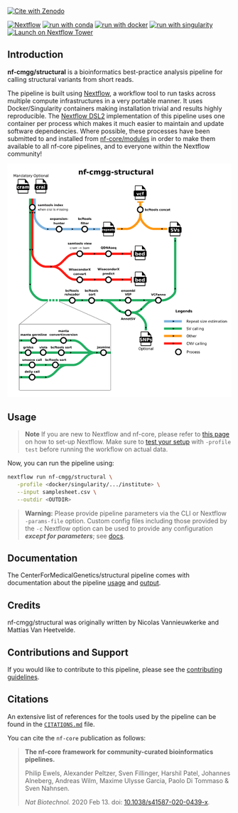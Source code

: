 [![Cite with Zenodo](http://img.shields.io/badge/DOI-10.5281/zenodo.XXXXXXX-1073c8?labelColor=000000)](https://doi.org/10.5281/zenodo.XXXXXXX)

[![Nextflow](https://img.shields.io/badge/nextflow%20DSL2-%E2%89%A523.10.0-23aa62.svg)](https://www.nextflow.io/)
[![run with conda](http://img.shields.io/badge/run%20with-conda-3EB049?labelColor=000000&logo=anaconda)](https://docs.conda.io/en/latest/)
[![run with docker](https://img.shields.io/badge/run%20with-docker-0db7ed?labelColor=000000&logo=docker)](https://www.docker.com/)
[![run with singularity](https://img.shields.io/badge/run%20with-singularity-1d355c.svg?labelColor=000000)](https://sylabs.io/docs/)
[![Launch on Nextflow Tower](https://img.shields.io/badge/Launch%20%F0%9F%9A%80-Nextflow%20Tower-%234256e7)](https://tower.nf/launch?pipeline=https://github.com/nf-cmgg/structural)

## Introduction

**nf-cmgg/structural** is a bioinformatics best-practice analysis pipeline for calling structural variants from short reads.

The pipeline is built using [Nextflow](https://www.nextflow.io), a workflow tool to run tasks across multiple compute infrastructures in a very portable manner. It uses Docker/Singularity containers making installation trivial and results highly reproducible. The [Nextflow DSL2](https://www.nextflow.io/docs/latest/dsl2.html) implementation of this pipeline uses one container per process which makes it much easier to maintain and update software dependencies. Where possible, these processes have been submitted to and installed from [nf-core/modules](https://github.com/nf-core/modules) in order to make them available to all nf-core pipelines, and to everyone within the Nextflow community!

![metro map](docs/images/metro_map.png)

## Usage

> **Note**
> If you are new to Nextflow and nf-core, please refer to [this page](https://nf-co.re/docs/usage/installation) on how
> to set-up Nextflow. Make sure to [test your setup](https://nf-co.re/docs/usage/introduction#how-to-run-a-pipeline)
> with `-profile test` before running the workflow on actual data.

Now, you can run the pipeline using:

```bash
nextflow run nf-cmgg/structural \
   -profile <docker/singularity/.../institute> \
   --input samplesheet.csv \
   --outdir <OUTDIR>
```

> **Warning:**
> Please provide pipeline parameters via the CLI or Nextflow `-params-file` option. Custom config files including those
> provided by the `-c` Nextflow option can be used to provide any configuration _**except for parameters**_;
> see [docs](https://nf-co.re/usage/configuration#custom-configuration-files).

## Documentation

The CenterForMedicalGenetics/structural pipeline comes with documentation about the pipeline [usage](https://github.com/nf-cmgg/structural/tree/master/docs/usage.md) and [output](https://github.com/nf-cmgg/structural/tree/master/docs/output.md).

## Credits

nf-cmgg/structural was originally written by Nicolas Vannieuwkerke and Mattias Van Heetvelde.

## Contributions and Support

If you would like to contribute to this pipeline, please see the [contributing guidelines](.github/CONTRIBUTING.md).

## Citations

<!-- TODO nf-core: Add citation for pipeline after first release. Uncomment lines below and update Zenodo doi and badge at the top of this file. -->
<!-- If you use  nf-cmgg/structural for your analysis, please cite it using the following doi: [10.5281/zenodo.XXXXXX](https://doi.org/10.5281/zenodo.XXXXXX) -->

<!-- TODO nf-core: Add bibliography of tools and data used in your pipeline -->

An extensive list of references for the tools used by the pipeline can be found in the [`CITATIONS.md`](CITATIONS.md) file.

You can cite the `nf-core` publication as follows:

> **The nf-core framework for community-curated bioinformatics pipelines.**
>
> Philip Ewels, Alexander Peltzer, Sven Fillinger, Harshil Patel, Johannes Alneberg, Andreas Wilm, Maxime Ulysse Garcia, Paolo Di Tommaso & Sven Nahnsen.
>
> _Nat Biotechnol._ 2020 Feb 13. doi: [10.1038/s41587-020-0439-x](https://dx.doi.org/10.1038/s41587-020-0439-x).
